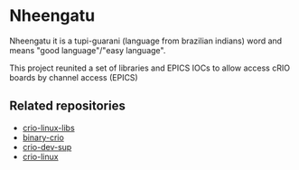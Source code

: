# Nheengatu

Nheengatu it is a tupi-guarani (language from brazilian indians) word and means "good language"/"easy language".

This project reunited a set of libraries and EPICS IOCs to allow access cRIO boards by channel access (EPICS)

## Related repositories

* [crio-linux-libs](https://gitlab.cnpem.br/SOL/Projetos/crio-linux-libs)
* [binary-crio](https://gitlab.cnpem.br/SOL/EpicsApps/crio-linux/binary-crio)
* [crio-dev-sup](https://gitlab.cnpem.br/SOL/EpicsApps/crio-linux/crio-dev-sup)
* [crio-linux](https://gitlab.cnpem.br/SOL/LabViewRT/crio-linux)